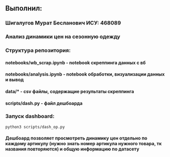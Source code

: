 ## Выполнил:
### Шигалугов Мурат Бесланович ИСУ: 468089

### Анализ динамики цен на сезонную одежду
### Cтруктура репозитория:
#### notebooks/wb_scrap.ipynb - notebook скреппинга данных с вб
#### notebooks/analysis.ipynb - notebook обработки, визуализации данных и вывод
#### data/* - csv файлы, содержащие результаты скреппинга
#### scripts/dash.py - файл дешбоарда

### Запуск dashboard:
```
python3 scripts/dash_op.py
```
#### Дешбоард позволяет просмотреть динамику цен отдельно по каждому артикулу (нужно знать номер артикула нужного товара, тк названия повторяются) и общую информацию по датасету

